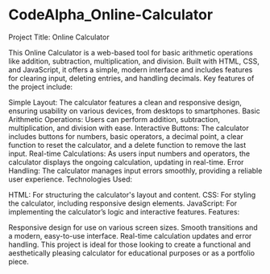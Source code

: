 # CodeAlpha_Online-Calculator
Project Title: Online Calculator

This Online Calculator is a web-based tool for basic arithmetic operations like addition, subtraction, multiplication, and division. Built with HTML, CSS, and JavaScript, it offers a simple, modern interface and includes features for clearing input, deleting entries, and handling decimals. Key features of the project include:

Simple Layout: The calculator features a clean and responsive design, ensuring usability on various devices, from desktops to smartphones.
Basic Arithmetic Operations: Users can perform addition, subtraction, multiplication, and division with ease.
Interactive Buttons: The calculator includes buttons for numbers, basic operators, a decimal point, a clear function to reset the calculator, and a delete function to remove the last input.
Real-time Calculations: As users input numbers and operators, the calculator displays the ongoing calculation, updating in real-time.
Error Handling: The calculator manages input errors smoothly, providing a reliable user experience.
Technologies Used:

HTML: For structuring the calculator's layout and content.
CSS: For styling the calculator, including responsive design elements.
JavaScript: For implementing the calculator’s logic and interactive features.
Features:

Responsive design for use on various screen sizes.
Smooth transitions and a modern, easy-to-use interface.
Real-time calculation updates and error handling.
This project is ideal for those looking to create a functional and aesthetically pleasing calculator for educational purposes or as a portfolio piece.
